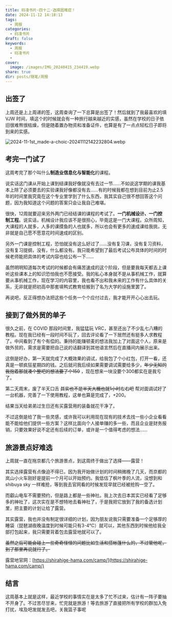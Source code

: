 ```yaml
---
title: 码凌书片·四十二·选择困难症！
date: 2024-11-12 14:18:13
tags:
  - 周报
categories:
  - 码凌书片
draft: false
keywords:
  - 周报
  - 码凌书片
  - 
cover:
  image: /images/IMG_20240415_234419.webp
share: true
dir: posts/随笔/周报
---
```


## 出签了

上周还是上上周递的签，这周查询了一下总算是出签了！然后就到了我最喜欢的填 VJW 时间，填这个的时候就会有一种旅行越来越近的实感，虽然在学校的日子依旧很难熬很枯燥，但是随着置办物资和准备证件，也算是有了一点点轻松日子即将到来的实感。

![2024-11-1st_made-a-choic-20241112142232804.webp](/images/2024-11-1st_made-a-choic-20241112142232804.webp)

## 考完一门试了

这周考完了那个叫什么**制造业信息化与智能化**的课程。

说实话这门课从开始上课到结课我好像就没有去过一节……不如说这学期的课我基本上除了必须要去的实验课我好像都没有去……有的时候我都在想到目前为止2.5年的时间里我究竟在这个专业里学到了什么东西，我其实自己很不想回答这个问题，因为我知道这个问题的答案只会让我自己难堪。

很快，12周就要迎来另外两门已经结课的课程的考试了。**一门机械设计、一门控制工程**。说实话，机械设计我应该不是很担心，毕竟这是一门大课程。众所周知，大课程的人就多，人多的课摸鱼的人也就多，所以也会有更多的速成课给我挑，无非就是自己愿不愿意花时间速成的区别。

另外一门课是控制工程，恐怕就没有这么好过了……没有复习课，没有复习资料，没有复习提纲，没有，什么都没有。我只能希望到了最后考试公布具体的时间的时候老师能把具体的考试内容也给公布一下……

虽然明明知道每次考试的时候都会有痛苦速成的这个阶段，但是要我每天都去上课听这些课本上的知识恐怕我也不愿接受。我的私心本身就不是从事机械工作，就算要从事机械工作，现在学习的内容里，我也看不出和我未来的工作有什么具体的关系，无非就是把初高中那套填鸭式教育给搬到了名为大学的设施里罢了。

再说吧，反正得想办法把这些个任务一个个应付过去，我才能开开心心出去玩。

## 接到了做外贸的单子

很久之前，在 COVID 那段时间里，我猛猛玩 VRC，甚至还出了不少乱七八糟的教程。现在我已经有一段时间不玩了，回去评论看了一下居然还有挺多人求教程了。中间看到了有个有偿的。秉持的能赚顿麦的想法我加上了对面这个人，原来是做外贸的，需求是需要把自己说的话翻译到其他语言然后在直播间内展示出来。

这倒是好办，第一天就完成了大概效果的调试，给我包了个小红包，打开一看，还真是一顿疯狂星期四的钱。之后就问我后续如果需要调试需要给多少，~~年少无知的我抱着那就凑个整吧的想法要了个150~~ ，现在想来一块没要个300都实在是我亏了。

第二天周末，废了半天口舌 ~~其实也不是半天大概也就1小时左右吧~~  帮对面调试好了一台机器，完善了一下使用教程，这单也算是完成了，+200。

结果当天给弟弟过生日还有买露营用的装备就花干净了。

不过这倒是给了我一些灵感，或许我可以利用现在现有的技术去找一些小企业看看能不能给他们提供一些方案？这样比面向个人接单赚的多一些，而且企业是财务报销，只要效果好说不定还有后续的订单，或许是一个值得考虑的想法……

## 旅游景点好难选

上周就一直在拖京都几个旅游景点，到这周终于做出了选择——露营！

其实选择露营有点像迫不得已，因为我开始做计划的时间稍微晚了几天，而京都的岚山小火车刚好是提前一个月可以开始预约。我低估了枫叶季的人流，没想到和 shibuya sky 一样难抢，等到我去官网看的时候发现早就已经被抢购一空了。

而叡山电车不需要预约，但是路上都是一些神社。我上次去日本其实已经看了足够多的神社了，这次实在是不想特地去看神社了，于是我把它放到了我的备选计划里，把主要的计划让给了露营。

其实露营，我也并没有制定很详细的计划，因为朋友说我只需要准备一个足够厚的睡袋（琵琶湖夜晚温度到时候可能只有3-4°C）就可以，其他东西到时候他给我全部打包起来，我只需要背着包去露营地就可以了。

~~虽然之后可能会碰上一些奇奇怪怪的问题比如生活和搭帐篷什么的，不过管他呢，到了那里再说就行了。~~ 

露营地官网：[https://shirahige-hama.com/camp/](https://shirahige-hama.com/camp/)

## 结言

这周基本上就是这样，最近学校的事情实在是太多了忙不过来，估计有一阵子要抽不开身了。不过苦尽甘来，忙完就是旅游！等去旅游了直接把所有学校的群加入免打扰，埃及吧发就发去吧，关我篮子事呢